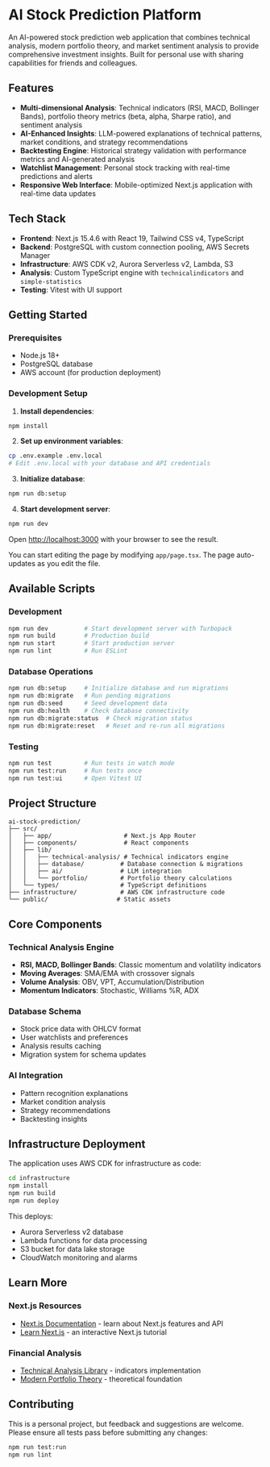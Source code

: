 # AI Stock Prediction Platform

An AI-powered stock prediction web application that combines technical analysis, modern portfolio theory, and market sentiment analysis to provide comprehensive investment insights. Built for personal use with sharing capabilities for friends and colleagues.

## Features

- **Multi-dimensional Analysis**: Technical indicators (RSI, MACD, Bollinger Bands), portfolio theory metrics (beta, alpha, Sharpe ratio), and sentiment analysis
- **AI-Enhanced Insights**: LLM-powered explanations of technical patterns, market conditions, and strategy recommendations
- **Backtesting Engine**: Historical strategy validation with performance metrics and AI-generated analysis
- **Watchlist Management**: Personal stock tracking with real-time predictions and alerts
- **Responsive Web Interface**: Mobile-optimized Next.js application with real-time data updates

## Tech Stack

- **Frontend**: Next.js 15.4.6 with React 19, Tailwind CSS v4, TypeScript
- **Backend**: PostgreSQL with custom connection pooling, AWS Secrets Manager
- **Infrastructure**: AWS CDK v2, Aurora Serverless v2, Lambda, S3
- **Analysis**: Custom TypeScript engine with `technicalindicators` and `simple-statistics`
- **Testing**: Vitest with UI support

## Getting Started

### Prerequisites
- Node.js 18+ 
- PostgreSQL database
- AWS account (for production deployment)

### Development Setup

1. **Install dependencies**:
```bash
npm install
```

2. **Set up environment variables**:
```bash
cp .env.example .env.local
# Edit .env.local with your database and API credentials
```

3. **Initialize database**:
```bash
npm run db:setup
```

4. **Start development server**:
```bash
npm run dev
```

Open [http://localhost:3000](http://localhost:3000) with your browser to see the result.

You can start editing the page by modifying `app/page.tsx`. The page auto-updates as you edit the file.

## Available Scripts

### Development
```bash
npm run dev          # Start development server with Turbopack
npm run build        # Production build
npm run start        # Start production server
npm run lint         # Run ESLint
```

### Database Operations
```bash
npm run db:setup     # Initialize database and run migrations
npm run db:migrate   # Run pending migrations
npm run db:seed      # Seed development data
npm run db:health    # Check database connectivity
npm run db:migrate:status  # Check migration status
npm run db:migrate:reset   # Reset and re-run all migrations
```

### Testing
```bash
npm run test         # Run tests in watch mode
npm run test:run     # Run tests once
npm run test:ui      # Open Vitest UI
```

## Project Structure

```
ai-stock-prediction/
├── src/
│   ├── app/                    # Next.js App Router
│   ├── components/             # React components
│   ├── lib/
│   │   ├── technical-analysis/ # Technical indicators engine
│   │   ├── database/          # Database connection & migrations
│   │   ├── ai/                # LLM integration
│   │   └── portfolio/         # Portfolio theory calculations
│   └── types/                 # TypeScript definitions
├── infrastructure/            # AWS CDK infrastructure code
└── public/                   # Static assets
```

## Core Components

### Technical Analysis Engine
- **RSI, MACD, Bollinger Bands**: Classic momentum and volatility indicators
- **Moving Averages**: SMA/EMA with crossover signals
- **Volume Analysis**: OBV, VPT, Accumulation/Distribution
- **Momentum Indicators**: Stochastic, Williams %R, ADX

### Database Schema
- Stock price data with OHLCV format
- User watchlists and preferences
- Analysis results caching
- Migration system for schema updates

### AI Integration
- Pattern recognition explanations
- Market condition analysis
- Strategy recommendations
- Backtesting insights

## Infrastructure Deployment

The application uses AWS CDK for infrastructure as code:

```bash
cd infrastructure
npm install
npm run build
npm run deploy
```

This deploys:
- Aurora Serverless v2 database
- Lambda functions for data processing
- S3 bucket for data lake storage
- CloudWatch monitoring and alarms

## Learn More

### Next.js Resources
- [Next.js Documentation](https://nextjs.org/docs) - learn about Next.js features and API
- [Learn Next.js](https://nextjs.org/learn) - an interactive Next.js tutorial

### Financial Analysis
- [Technical Analysis Library](https://github.com/anandanand84/technicalindicators) - indicators implementation
- [Modern Portfolio Theory](https://en.wikipedia.org/wiki/Modern_portfolio_theory) - theoretical foundation

## Contributing

This is a personal project, but feedback and suggestions are welcome. Please ensure all tests pass before submitting any changes:

```bash
npm run test:run
npm run lint
```
